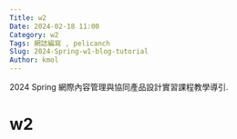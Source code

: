 ```yaml
---
Title: w2
Date: 2024-02-18 11:00
Category: w2
Tags: 網誌編寫 , pelicanch
Slug: 2024-Spring-w1-blog-tutorial
Author: kmol
---
```


2024 Spring 網際內容管理與協同產品設計實習課程教學導引.

<!-- PELICAN_END_SUMMARY -->

# w2
